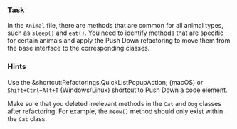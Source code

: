 ### Task

In the `Animal` file, there are methods that are common for all animal types, such as `sleep()` and `eat()`.
You need to identify methods that are specific for certain animals and apply the Push Down refactoring
to move them from the base interface to the corresponding classes.

### Hints

<div class="hint" title="Shortcut for Push Down refactorings">

Use the &shortcut:Refactorings.QuickListPopupAction; (macOS) or `Shift+Ctrl+Alt+T` (Windows/Linux) shortcut to Push Down a code element.
</div>

<div class="hint" title="Refactoring Hint">

Make sure that you deleted irrelevant methods in the `Cat` and `Dog` classes after refactoring.
For example, the `meow()` method should only exist within the `Cat` class.
</div>
